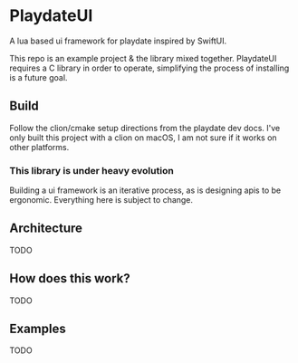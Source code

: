 # PlaydateUI

A lua based ui framework for playdate inspired by SwiftUI. 

This repo is an example project & the library mixed together. 
PlaydateUI requires a C library in order to operate, simplifying the process of installing is a future goal. 

## Build
Follow the clion/cmake setup directions from the playdate dev docs. 
I've only built this project with a clion on macOS, I am not sure if it works on other platforms. 

### This library is under heavy evolution
Building a ui framework is an iterative process, as is designing apis to be ergonomic. Everything here is subject to change. 

## Architecture
TODO

## How does this work?
TODO

## Examples
TODO
